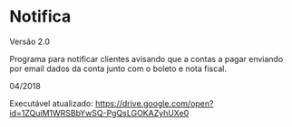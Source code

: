# Notifica
Versão 2.0

Programa para notificar clientes avisando que a contas a pagar enviando por email dados da conta junto com o boleto e nota fiscal.

04/2018

Executável atualizado: https://drive.google.com/open?id=1ZQuiM1WRSBbYwSQ-PgQsLGOKAZyhUXe0
